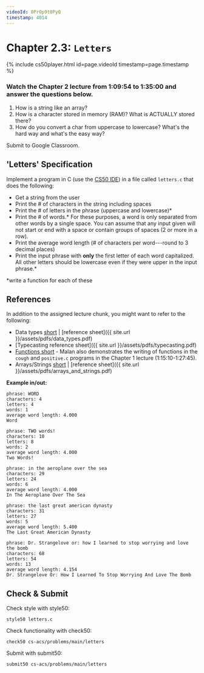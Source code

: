 ```yaml
---
videoId: 8PrOp9t0PyQ
timestamp: 4014
---
```

# Chapter 2.3: `Letters`

{% include cs50player.html id=page.videoId timestamp=page.timestamp %}

### Watch the Chapter 2 lecture from 1:09:54 to 1:35:00 and answer the questions below.
1. How is a string like an array?
2. How is a character stored in memory (RAM)? What is ACTUALLY stored there?
3. How do you convert a char from uppercase to lowercase? What's the hard way and what's the easy way?

Submit to Google Classroom.

## 'Letters' Specification
Implement a program in C (use the [CS50 IDE](https://ide.cs50.io/)) in a file called `letters.c` that does the following:
- Get a string from the user
- Print the # of characters in the string including spaces
- Print the # of letters in the phrase (uppercase and lowercase)\*
- Print the # of words.\* For these purposes, a word is only separated from other words by a single space. You can assume that any input given will not start or end with a space or contain groups of spaces (2 or more in a row).
- Print the average word length (# of characters per word---round to 3 decimal places)
- Print the input phrase with __only__ the first letter of each word capitalized. All other letters should be lowercase even if they were upper in the input phrase.\*

 \*write a function for each of these


## References
In addition to the assigned lecture chunk, you might want to refer to the following:
-   Data types [short](https://www.youtube.com/embed/q6K8KMqt8wQ) \| [reference sheet]({{ site.url }}/assets/pdfs/data_types.pdf) 
-   [Typecasting reference sheet]({{ site.url }}/assets/pdfs/typecasting.pdf)
-   [Functions short](https://www.youtube.com/embed/b7-0sb-DV84)
        - Malan also demonstrates the writing of functions in the `cough` and `positive.c` programs in the Chapter 1 lecture (1:15:10-1:27:45).
-   Arrays/Strings [short](https://www.youtube.com/embed/mISkNAfWl8k) \| [reference sheet]({{ site.url }}/assets/pdfs/arrays_and_strings.pdf)

__Example in/out:__

```
phrase: WORD
characters: 4
letters: 4
words: 1
average word length: 4.000
Word
```
```
phrase: TWO words!
characters: 10
letters: 8
words: 2
average word length: 4.000
Two Words!
```
```
phrase: in the aeroplane over the sea
characters: 29
letters: 24
words: 6
average word length: 4.000
In The Aeroplane Over The Sea
```
```
phrase: the last great american dynasty
characters: 31
letters: 27
words: 5
average word length: 5.400
The Last Great American Dynasty
```
```
phrase: Dr. Strangelove or: how I learned to stop worrying and love the bomb
characters: 68
letters: 54
words: 13
average word length: 4.154
Dr. Strangelove Or: How I Learned To Stop Worrying And Love The Bomb
```

## Check & Submit
Check style with style50:
```
style50 letters.c
```

Check functionality with check50:
```
check50 cs-acs/problems/main/letters
```

Submit with submit50:
```
submit50 cs-acs/problems/main/letters
```